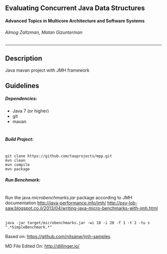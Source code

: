 ##  Evaluating Concurrent Java Data Structures 
#### Advanced Topics in Multicore Architecture and Software Systems

###### Almog Zaltzman, Matan Gizunterman
_____
## Description
Java mavan project with JMH framework
 
## Guidelines
##### Dependencies:
* Java 7 (or higher)
* git 
* mavan
#
##### Build Project:
#
    git clone https://github.com/tauprojects/mpp.git
    mvn clean
    mvn compile
    mvn package


##### Run Benchmark:
# 
Run the java *microbenchmarks.jar* package according to JMH documentation 
http://java-performance.info/jmh/
http://psy-lob-saw.blogspot.co.il/2013/04/writing-java-micro-benchmarks-with-jmh.html
###### 
    java -jar target/microbenchmarks.jar -wi 10 -i 20 -f 1 -t 2 -tu s ".*SimpleBenchmark.*"

    
    
    
Based on: https://github.com/nitsanw/jmh-samples

MD File Edited On: http://dillinger.io/

